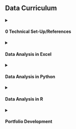 ## Data Curriculum 

<details>
<summary><h4 id="0-technical-set-up-troubleshooting-references">0 Technical Set-Up/References</h4></summary>
<ul>
<li><a href="./Just_IT_Skills_Bootcamp_in_Data_Technician_Curriculum.pdf">Bootcamp Curriculum Map (PDF)</a> <em>(this was for Just IT Data Bootcamp Learners)</em></li>
<li><a href="./How_to_Share_Screen.md">How to Share Screen</a></li>
<li><a href="https://github.com/lifeparticle/Markdown-Cheatsheet">Markdown Cheat Sheet</a> (<em>Note: this is how tech folks speak, a cheat sheet is just a guide and you aren&#39;t cheating by using it</em>)</li>
<li><a href="https://learncodethehardway.com/blog/25-how-to-read-programmer-documentation/">How to Read Documentation in Python/Pandas</a></li>
</ul>
</details>
  
<details>
<summary><h4 id="data-analysis-in-excel">Data Analysis in Excel</h4></summary>
<ul>
<li><a href="./01%20Intro%20to%20Data%20Analysis%20and%20Excel">Intro to Data Analysis and Cleaning Data in Excel&#39;s Power Query</a> <em> (Note that you need the Desktop version of Excel to access Power Query)</em></li>
<li><a href="./02%20Excel%20Formulas%20and%20Functions">Excel Formulas and Functions</a></li>
<li><a href="./03%20Data%20Visualisations%20in%20Excel">Exploratory Data Analysis: Creating Effective Visualisations in Excel</a></li>
<li><a href="./04%20Assignment1">Assignment 1: Excel and Tableau</a></li>
<li><a href="05%20Advanced_Excel_Functions">Advanced Excel Functions</a> <em> (Note that you need the Desktop version of Excel to use What-If Analysis)</em></li>
<li><a href="./06%20Excel_Consolidation_Exercises">Excel Consolidation Exercises</a></li>
</ul>
</details>

<details>
<summary><h4 id="data-analysis-in-python">Data Analysis in Python</h4></summary>
<ul>
<li><a href="./09%20Python%20Data%20Analysis">Full Data Analysis in Python</a></li>
  <em>(Will upload more curriculum at later time)</em>
</ul>
</details>

<details>
<summary><h4 id="data-analysis-in-r">Data Analysis in R</h4></summary>
<ul>
<li><a href="./10%20R%20Studio%20Data%20Analysis/readme.md#intro-to-data-analysis-lifecycle-and-r-studio">Intro to Data Analysis Lifecyle and R Studio</a></li>
<li><a href="./10%20R%20Studio%20Data%20Analysis/readme.md#data-cleaning-and-transforming-in-r-studio">Data Cleaning and Transforming in R Studio</a></li>
<li><a href="./10%20R%20Studio%20Data%20Analysis/readme.md#exploratory-data-analysis-in-r">Data Visualisation for EDA in R</a></li>
</ul>
</details>


<details>
<summary><h4 id="portfolio-development">Portfolio Development</h4></summary>
<ul>
<li><a href="./11_Portfolio_Development/readme.md#creating-github-repositories-for-data-portfolio-project-files">GitHub Repositories</a></li>
<li><a href="./11_Portfolio_Development/readme.md#building-a-website-to-showcase-a-data-portfolio-and-tech-skill-set">Professional Website</a></li>  
</ul>
</details>
